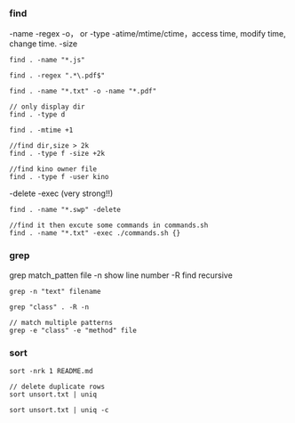 ### find 

 -name 
 -regex
 -o， or
 -type 
 -atime/mtime/ctime，access time, modify time, change time.
 -size
```
find . -name "*.js" 

find . -regex ".*\.pdf$"

find . -name "*.txt" -o -name "*.pdf"

// only display dir
find . -type d 

find . -mtime +1  

//find dir,size > 2k 
find . -type f -size +2k 

//find kino owner file
find . -type f -user kino
```

-delete
-exec (very strong!!)
```
find . -name "*.swp" -delete

//find it then excute some commands in commands.sh
find . -name "*.txt" -exec ./commands.sh {}
```

### grep 
grep match_patten file
-n show line number
-R find recursive
```
grep -n "text" filename

grep "class" . -R -n

// match multiple patterns
grep -e "class" -e "method" file
```

### sort
```
sort -nrk 1 README.md

// delete duplicate rows
sort unsort.txt | uniq 

sort unsort.txt | uniq -c
```
